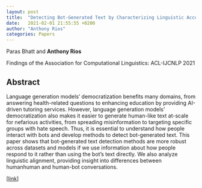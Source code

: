 ```yaml
---
layout: post
title:  "Detecting Bot-Generated Text by Characterizing Linguistic Accommodation in Human-Bot Interactions"
date:   2021-02-01 21:55:55 +0200
author: "Anthony Rios"
categories: Papers
---
```


Paras Bhatt and <b>Anthony Rios</b>

Findings of the Association for Computational Linguistics: ACL-IJCNLP 2021

## Abstract

Language generation models’ democratization benefits many domains, from answering health-related questions to enhancing education by providing AI-driven tutoring services. However, language generation models’ democratization also makes it easier to generate human-like text at-scale for nefarious activities, from spreading misinformation to targeting specific groups with hate speech. Thus, it is essential to understand how people interact with bots and develop methods to detect bot-generated text. This paper shows that bot-generated text detection methods are more robust across datasets and models if we use information about how people respond to it rather than using the bot’s text directly. We also analyze linguistic alignment, providing insight into differences between humanhuman and human-bot conversations.


[<a href="https://aclanthology.org/2021.findings-acl.286/">link</a>]

